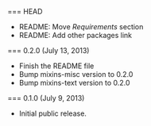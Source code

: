 === HEAD

* README: Move _Requirements_ section
* README: Add other packages link

=== 0.2.0 (July 13, 2013)

* Finish the README file
* Bump mixins-misc version to 0.2.0
* Bump mixins-text version to 0.2.0

=== 0.1.0 (July 9, 2013)

* Initial public release.